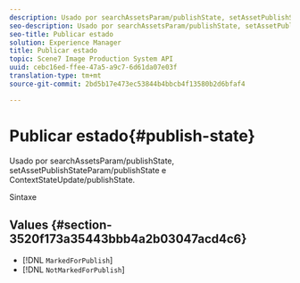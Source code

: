 ```yaml
---
description: Usado por searchAssetsParam/publishState, setAssetPublishStateParam/publishState e ContextStateUpdate/publishState.
seo-description: Usado por searchAssetsParam/publishState, setAssetPublishStateParam/publishState e ContextStateUpdate/publishState.
seo-title: Publicar estado
solution: Experience Manager
title: Publicar estado
topic: Scene7 Image Production System API
uuid: cebc16ed-ffee-47a5-a9c7-6d61da07e03f
translation-type: tm+mt
source-git-commit: 2bd5b17e473ec53844b4bbcb4f13580b2d6bfaf4

---
```



# Publicar estado{#publish-state}

Usado por searchAssetsParam/publishState, setAssetPublishStateParam/publishState e ContextStateUpdate/publishState.

Sintaxe

## Values {#section-3520f173a35443bbb4a2b03047acd4c6}

* [!DNL `MarkedForPublish`]
* [!DNL `NotMarkedForPublish`]

